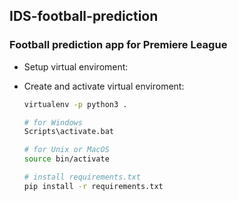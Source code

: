 ## IDS-football-prediction
### Football prediction app for Premiere League

- Setup virtual enviroment:

- Create and activate virtual enviroment:
    ```bash
    virtualenv -p python3 .
  
    # for Windows
    Scripts\activate.bat
    
    # for Unix or MacOS
    source bin/activate
    
    # install requirements.txt 
    pip install -r requirements.txt
    ```
